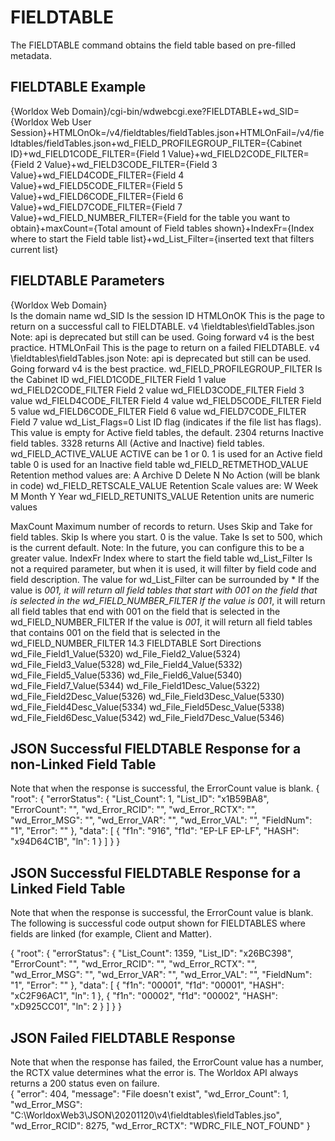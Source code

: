 # FIELDTABLE
The FIELDTABLE command obtains the field table based on pre-filled metadata.

## FIELDTABLE Example
{Worldox Web Domain}/cgi-bin/wdwebcgi.exe?FIELDTABLE+wd_SID={Worldox Web User Session}+HTMLOnOk=/v4/fieldtables/fieldTables.json+HTMLOnFail=/v4/fieldtables/fieldTables.json+wd_FIELD_PROFILEGROUP_FILTER={Cabinet ID}+wd_FIELD1CODE_FILTER={Field 1 Value}+wd_FIELD2CODE_FILTER={Field 2 Value}+wd_FIELD3CODE_FILTER={Field 3 Value}+wd_FIELD4CODE_FILTER={Field 4 Value}+wd_FIELD5CODE_FILTER={Field 5 Value}+wd_FIELD6CODE_FILTER={Field 6 Value}+wd_FIELD7CODE_FILTER={Field 7 Value}+wd_FIELD_NUMBER_FILTER={Field for the table you want to obtain}+maxCount={Total amount of Field tables shown}+IndexFr={Index where to start the Field table list}+wd_List_Filter={inserted text that filters current list}

## FIELDTABLE Parameters
{Worldox Web Domain}	
Is the domain name
wd_SID
	Is the session ID
HTMLOnOK
This is the page to return on a successful call to FIELDTABLE.
v4 \fieldtables\fieldTables.json
Note: api is deprecated but still can be used. Going forward v4 is the best practice.
HTMLOnFail
This is the page to return on a failed FIELDTABLE.
v4 \fieldtables\fieldTables.json
Note: api is deprecated but still can be used. Going forward v4 is the best practice.
wd_FIELD_PROFILEGROUP_FILTER
	Is the Cabinet ID
wd_FIELD1CODE_FILTER 
	Field 1 value
wd_FIELD2CODE_FILTER
	Field 2 value
wd_FIELD3CODE_FILTER
	Field 3 value
wd_FIELD4CODE_FILTER
	Field 4 value
wd_FIELD5CODE_FILTER
	Field 5 value
wd_FIELD6CODE_FILTER
	Field 6 value
wd_FIELD7CODE_FILTER
	Field 7 value
wd_List_Flags=0
	List ID flag (indicates if the file list has flags). This value is empty for Active field tables, the default.
	2304 returns Inactive field tables.
	3328 returns All (Active and Inactive) field tables.
wd_FIELD_ACTIVE_VALUE 
ACTIVE can be 1 or 0.
	1 is used for an Active field table
0 is used for an Inactive field table
wd_FIELD_RETMETHOD_VALUE 
Retention method values are:
		A Archive
		D Delete
		N No Action (will be blank in code)
wd_FIELD_RETSCALE_VALUE
Retention Scale values are:
		W Week
M Month
Y Year
wd_FIELD_RETUNITS_VALUE
Retention units are numeric values

MaxCount
Maximum number of records to return. Uses Skip and Take for field tables. Skip Is where you start. 0 is the value. Take Is set to 500, which is the current default. Note: In the future, you can configure this to be a greater value. 
IndexFr
	Index where to start the field table
wd_List_Filter 
Is not a required parameter, but when it is used, it will filter by field code and field description.
The value for wd_List_Filter can be surrounded by *
If the value is *001, it will return all field tables that start with 001 on the field that is selected in the wd_FIELD_NUMBER_FILTER
If the value is 001*, it will return all field tables that end with 001 on the field that is selected in the wd_FIELD_NUMBER_FILTER
If the value is *001*, it will return all field tables that contains 001 on the field that is selected in the wd_FIELD_NUMBER_FILTER
14.3	FIELDTABLE Sort Directions
wd_File_Field1_Value(5320)
wd_File_Field2_Value(5324)
wd_File_Field3_Value(5328)
wd_File_Field4_Value(5332)
wd_File_Field5_Value(5336)
wd_File_Field6_Value(5340)
wd_File_Field7_Value(5344)
wd_File_Field1Desc_Value(5322)
wd_File_Field2Desc_Value(5326)
wd_File_Field3Desc_Value(5330)
wd_File_Field4Desc_Value(5334)
wd_File_Field5Desc_Value(5338)
wd_File_Field6Desc_Value(5342)
wd_File_Field7Desc_Value(5346)

## JSON Successful FIELDTABLE Response for a non-Linked Field Table 
Note that when the response is successful, the ErrorCount value is blank. 
{
    "root": {
        "errorStatus": {
            "List_Count": 1,
            "List_ID": "x1B59BA8",
            "ErrorCount": "",
            "wd_Error_RCID": "",
            "wd_Error_RCTX": "",
            "wd_Error_MSG": "",
            "wd_Error_VAR": "",
            "wd_Error_VAL": "",
            "FieldNum": "1",
            "Error": ""
        },
        "data": [
            {
                "f1n": "916",
                "f1d": "EP-LF EP-LF",
                "HASH": "x94D64C1B",
                "ln": 1
            }
        ]
    }
}

## JSON Successful FIELDTABLE Response for a Linked Field Table

Note that when the response is successful, the ErrorCount value is blank. 
The following is successful code output shown for FIELDTABLES where fields are linked (for example, Client and Matter). 

{
    "root": {
        "errorStatus": {
            "List_Count": 1359,
            "List_ID": "x26BC398",
            "ErrorCount": "",
            "wd_Error_RCID": "",
            "wd_Error_RCTX": "",
            "wd_Error_MSG": "",
            "wd_Error_VAR": "",
            "wd_Error_VAL": "",
            "FieldNum": "1",
            "Error": ""
        },
        "data": [
            {
                "f1n": "00001",
                "f1d": "00001",
                "HASH": "xC2F96AC1",
                "ln": 1
            },
            {
                "f1n": "00002",
                "f1d": "00002",
                "HASH": "xD925CC01",
                "ln": 2
            }
        ]
    }
}

## JSON Failed FIELDTABLE Response
Note that when the response has failed, the ErrorCount value has a number, the RCTX value determines what the error is. The Worldox API always returns a 200 status even on failure.  
{
    "error": 404,
    "message": "File doesn't exist",
    "wd_Error_Count": 1,
    "wd_Error_MSG": "C:\\WorldoxWeb3\\JSON\\20201120\\v4\\fieldtables\\fieldTables.jso",
    "wd_Error_RCID": 8275,
    "wd_Error_RCTX": "WDRC_FILE_NOT_FOUND"
}
